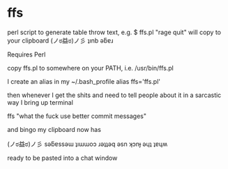 ffs
===

perl script to generate table throw text, e.g. $ ffs.pl "rage quit" will copy to your clipboard (ノಠ益ಠ)ノ彡 ʇınb ǝƃɐɹ

Requires Perl

copy ffs.pl to somewhere on your PATH, i.e. /usr/bin/ffs.pl

I create an alias in my ~/.bash_profile 
alias ffs='ffs.pl'

then whenever I get the shits and need to tell people about it in a sarcastic way I bring up terminal

ffs "what the fuck use better commit messages"

and bingo my clipboard now has

(ノಠ益ಠ)ノ彡 sǝƃɐssǝɯ ʇıɯɯoɔ ɹǝʇʇǝq ǝsn ʞɔnɟ ǝɥʇ ʇɐɥʍ

ready to be pasted into a chat window

